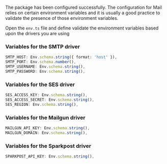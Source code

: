 The package has been configured successfully. The configuration for Mail relies on certain environment variables and it is usually a good practice to validate the presence of those environment variables.

Open the `env.ts` file and define validate the environment variables based upon the drivers you are using

### Variables for the SMTP driver

```ts
SMTP_HOST: Env.schema.string({ format: 'host' }),
SMTP_PORT: Env.schema.number(),
SMTP_USERNAME: Env.schema.string(),
SMTP_PASSWORD: Env.schema.string(),
```

### Variables for the SES driver

```ts
SES_ACCESS_KEY: Env.schema.string(),
SES_ACCESS_SECRET: Env.schema.string(),
SES_REGION: Env.schema.string(),
```

### Variables for the Mailgun driver

```ts
MAILGUN_API_KEY: Env.schema.string(),
MAILGUN_DOMAIN: Env.schema.string(),
```

### Variables for the Sparkpost driver

```ts
SPARKPOST_API_KEY: Env.schema.string(),
```
